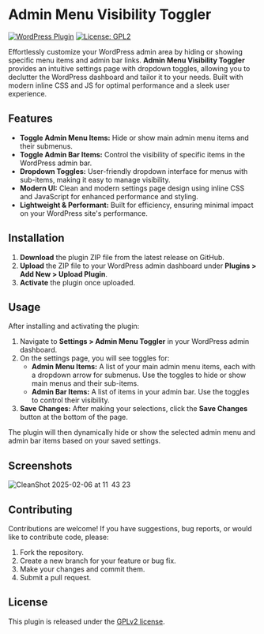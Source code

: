 # Admin Menu Visibility Toggler

[![WordPress Plugin](https://img.shields.io/badge/WordPress-Plugin-blue.svg)](https://wordpress.org/plugins/)
[![License: GPL2](https://img.shields.io/badge/License-GPL2-blue.svg)](https://www.gnu.org/licenses/gpl-2.0.html)

Effortlessly customize your WordPress admin area by hiding or showing specific menu items and admin bar links.  **Admin Menu Visibility Toggler** provides an intuitive settings page with dropdown toggles, allowing you to declutter the WordPress dashboard and tailor it to your needs. Built with modern inline CSS and JS for optimal performance and a sleek user experience.

## Features

*   **Toggle Admin Menu Items:** Hide or show main admin menu items and their submenus.
*   **Toggle Admin Bar Items:** Control the visibility of specific items in the WordPress admin bar.
*   **Dropdown Toggles:** User-friendly dropdown interface for menus with sub-items, making it easy to manage visibility.
*   **Modern UI:** Clean and modern settings page design using inline CSS and JavaScript for enhanced performance and styling.
*   **Lightweight & Performant:**  Built for efficiency, ensuring minimal impact on your WordPress site's performance.

## Installation

1.  **Download** the plugin ZIP file from the latest release on GitHub.
2.  **Upload** the ZIP file to your WordPress admin dashboard under **Plugins &gt; Add New &gt; Upload Plugin**.
3.  **Activate** the plugin once uploaded.

## Usage

After installing and activating the plugin:

1.  Navigate to **Settings &gt; Admin Menu Toggler** in your WordPress admin dashboard.
2.  On the settings page, you will see toggles for:
    *   **Admin Menu Items:**  A list of your main admin menu items, each with a dropdown arrow for submenus. Use the toggles to hide or show main menus and their sub-items.
    *   **Admin Bar Items:** A list of items in your admin bar. Use the toggles to control their visibility.
3.  **Save Changes:** After making your selections, click the **Save Changes** button at the bottom of the page.

The plugin will then dynamically hide or show the selected admin menu and admin bar items based on your saved settings.

## Screenshots

![CleanShot 2025-02-06 at 11  43 23](https://github.com/user-attachments/assets/5bcf9c19-6db4-4fdf-9e12-dc623dd4a7c8)

## Contributing

Contributions are welcome! If you have suggestions, bug reports, or would like to contribute code, please:

1.  Fork the repository.
2.  Create a new branch for your feature or bug fix.
3.  Make your changes and commit them.
4.  Submit a pull request.

## License

This plugin is released under the [GPLv2 license](https://www.gnu.org/licenses/gpl-2.0.html).
